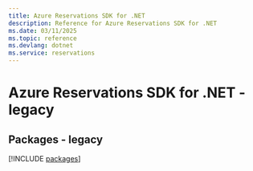 ```yaml
---
title: Azure Reservations SDK for .NET
description: Reference for Azure Reservations SDK for .NET
ms.date: 03/11/2025
ms.topic: reference
ms.devlang: dotnet
ms.service: reservations
---
```

# Azure Reservations SDK for .NET - legacy
## Packages - legacy
[!INCLUDE [packages](reservations-index.md)]
